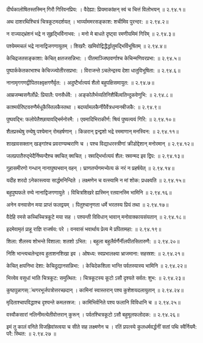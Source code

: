 दीर्घकालोषितस्तस्मिन् गिरौ गिरिवनप्रिय: ।
वैदेह्या: प्रियमाकांक्षन् स्वं च चित्तं विलोभयन् ॥ २.९४.१॥

अथ दाशरथिश्चित्रं चित्रकूटमदर्शयत् ।
भार्य्याममरसङ्काश: शचीमिव पुरन्दर: ॥ २.९४.२॥

न राज्याद्भ्रंशनं भद्रे न सुहृद्भिर्विनाभव: ।
मनो मे बाधते दृष्ट्वा रमणीयमिमं गिरिम् ॥ २.९४.३॥

पश्येममचलं भद्रे नानाद्विजगणायुतम् ।
शिखरै: खमिवोद्विद्धैर्द्धातुमद्भिर्विभूषितम् ॥ २.९४.४॥

केचिद्रजतसङ्काशा: केचित् क्षतजसन्निभा: ।
पीतमाञ्जिष्ठवर्णाश्च केचिन्मणिवरप्रभा: ॥ २.९४.५॥

पुष्पार्ककेतकाभाश्च केचिज्ज्योतीरसप्रभा: ।
विराजन्ते ऽचलेन्द्रस्य देशा धातुविभूषिता: ॥ २.९४.६॥

नानामृगगणद्वीपितरक्ष्वृक्षगणैर्वृत: ।
अदुष्टैर्भात्ययं शैलो बहुपक्षिसमायुत: ॥ २.९४.७॥

आम्रजम्ब्वसनैर्लोध्रै: प्रियालै: पनसैर्धवै: ।
अङ्कोलैर्भव्यतिनिशैर्बिल्वतिन्दुकवेणुभि: ॥ २.९४.८॥

काश्मर्यरिष्टवरुणैर्मधूकैस्तिलकैस्तथा ।
बदर्य्यामलकैर्नीपैर्वेत्रधन्वनबीजकै: ॥ २.९४.९॥

पुष्पवद्भि: फलोपेतैश्छायावद्भिर्मनोरमै: ।
एवमादिभिराकीर्ण: श्रियं पुष्यत्ययं गिरि: ॥ २.९४.१०॥

शैलप्रस्थेषु रम्येषु पश्येमान् रोमहर्षणान् ।
किन्नरान् द्वन्द्वशो भद्रे रममाणान् मनस्विन: ॥ २.९४.११॥

शाखावसक्तान् खङ्गांश्च प्रवराण्यम्बराणि च ।
पश्च विद्याधरस्त्रीणां क्रीडोद्देशान् मनोरमान् ॥ २.९४.१२॥

जलप्रपातैरुद्भेदैर्निष्यन्दैश्च क्वचित् क्वचित् ।
स्रवद्भिर्भात्ययं शैल: स्रवन्मद इव द्विप: ॥ २.९४.१३॥

गुहासमीरणो गन्धान् नानापुष्पभवान् वहन् ।
घ्राणतर्प्पणमभ्येत्य कं नरं न प्रहर्षयेत् ॥ २.९४.१४॥

यदीह शरदो ऽनेकास्त्वया सार्द्धमनिन्दिते ।
लक्ष्मणेन च वत्स्यामि न मां शोक: प्रधक्ष्यति ॥ २.९४.१५॥

बहुपुष्पफले रम्ये नानाद्विजगणायुते ।
विचित्रशिखरे ह्यस्मिन् रतवानस्मि भामिनि ॥ २.९४.१६॥

अनेन वनवासेन मया प्राप्तं फलद्वयम् ।
पितुश्चानृणता धर्मे भरतस्य प्रियं तथा ॥ २.९४.१७॥

वैदेहि रमसे कच्चिच्चित्रकूटे मया सह ।
पश्यन्ती विविधान् भावान् मनोवाक्कायसंयतान् ॥ २.९४.१८॥

इदमेवामृतं प्राहू राज्ञि राजर्षय: परे ।
वनवासं भवार्थाय प्रेत्य मे प्रपितामहा: ॥ २.९४.१९॥

शिला: शैलस्य शोभन्ते विशाला: शतशो ऽभित: ।
बहुला बहुलैर्वर्णैर्नीलपीतसितारुणै: ॥ २.९४.२०॥

निशि भान्त्यचलेन्द्रस्य हुताशनशिखा इव ।
ओषध्य: स्वप्रभालक्ष्या भ्राजमाना: सहस्रश: ॥ २.९४.२१॥

केचित् क्षयनिभा देशा: केचिदुद्यानसन्निभा: ।
केचिदेकशिला भान्ति पर्वतस्यास्य भामिनि ॥ २.९४.२२॥

भित्त्वेव वसुधां भाति चित्रकूट: समुत्थित: ।
चित्रकूटस्य कूटो ऽसौ दृश्यते सर्वत: शुभ: ॥ २.९४.२३॥

कुष्ठपुन्नागस्ऺथगरभूर्जपत्रोत्तरच्छदान् ।
कामिनां स्वास्तरान् पश्य कुशेशयदलायुतान् ॥ २.९४.२४॥

मृदिताश्चापविद्धाश्च दृश्यन्ते कमलस्रज: ।
कामिभिर्वनिते पश्य फलानि विविधानि च ॥ २.९४.२५॥

वस्वौकसारां नलिनीमत्येतीवोत्तरान् कुरून् ।
पर्वतश्चित्रकूटो ऽसौ बहुमूलफलोदक: ॥ २.९४.२६॥

इमं तु कालं वनिते विजह्रिवांस्त्वया च सीते सह लक्ष्मणेन च ।
रतिं प्रपत्स्ये कुलधर्मवर्द्धनीं सतां पथि स्वैर्नियमै: परै: स्थित: ॥ २.९४.२७ ॥

